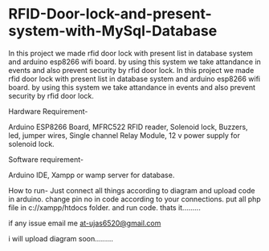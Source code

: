 # RFID-Door-lock-and-present-system-with-MySql-Database
In this project we made rfid door lock with present list in database system and arduino esp8266 wifi board. by using this system we take attandance in events and also prevent security by rfid door lock.
In this project we made rfid door lock with present list in database system and arduino esp8266 wifi board. by using this system we take attandance in events and also prevent security by rfid door lock.

Hardware Requirement-

Arduino ESP8266 Board,
MFRC522 RFID reader,
Solenoid lock,
Buzzers,
led,
jumper wires,
Single channel Relay Module,
12 v power supply for solenoid lock.


Software requirement-

Arduino IDE,
Xampp or wamp server for database.

How to run-
Just connect all things according to diagram and upload code in arduino. change pin no in code according to your connections.
put all php file in c://xampp/htdocs folder. and run code. thats it.........

if any issue email me at-ujas6520@gmail.com


i will upload diagram soon.........

